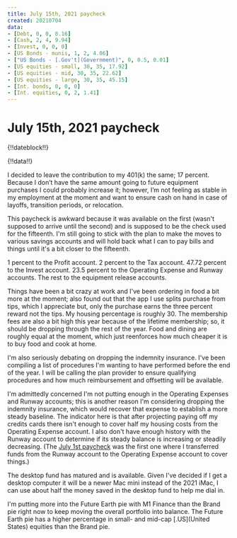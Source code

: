 ```yaml
---
title: July 15th, 2021 paycheck
created: 20210704
data:
- [Debt, 0, 0, 0.16]
- [Cash, 2, 4, 9.94]
- [Invest, 0, 0, 0]
- [US Bonds - munis, 1, 2, 4.06]
- ["US Bonds - [.Gov't](Government)", 0, 0.5, 0.01]
- [US equities - small, 30, 35, 17.92]
- [US equities - mid, 30, 35, 22.62]
- [US equities - large, 30, 35, 45.15]
- [Int. bonds, 0, 0, 0]
- [Int. equities, 0, 2, 1.41]
---
```


# July 15th, 2021 paycheck

{!!dateblock!!}

{!!data!!}

I decided to leave the contribution to my 401(k) the same; 17 percent. Because I don’t have the same amount going to future equipment purchases I could probably increase it; however, I’m not feeling as stable in my employment at the moment and want to ensure cash on hand in case of layoffs, transition periods, or relocation.

This paycheck is awkward because it was available on the first (wasn't supposed to arrive until the second) and is supposed to be the check used for the fifteenth. I'm still going to stick with the plan to make the moves to various savings accounts and will hold back what I can to pay bills and things until it's a bit closer to the fifteenth.

1 percent to the Profit account. 2 percent to the Tax account. 47.72 percent to the Invest account. 23.5 percent to the Operating Expense and Runway accounts. The rest to the equipment release accounts.

Things have been a bit crazy at work and I've been ordering in food a bit more at the moment; also found out that the app I use splits purchase from tips, which I appreciate but, only the purchase earns the three percent reward not the tips. My housing percentage is roughly 30. The membership fees are also a bit high this year because of the lifetime membership; so, it should be dropping through the rest of the year. Food and dining are roughly equal at the moment, which just reenforces how much cheaper it is to buy food and cook at home.

I'm also seriously debating on dropping the indemnity insurance. I've been compiling a list of procedures I'm wanting to have performed before the end of the year. I will be calling the plan provider to ensure qualifying procedures and how much reimbursement and offsetting will be available.

I'm admittedly concerned I'm not putting enough in the Operating Expenses and Runway accounts; this is another reason I'm considering dropping the indemnity insurance, which would recover that expense to establish a more steady baseline. The indicator here is that after projecting paying off my credits cards there isn't enough to cover half my housing costs from the Operating Expense account. I also don't have enough history with the Runway account to determine if its steady balance is increasing or steadily decreasing. (The [July 1st paycheck](/finances/building-wealth-paycheck-to-paycheck/20210701/) was the first one where I transferred funds from the Runway account to the Operating Expense account to cover things.)

The desktop fund has matured and is available. Given I've decided if I get a desktop computer it will be a newer Mac mini instead of the 2021 iMac, I can use about half the money saved in the desktop fund to help me dial in.

I'm putting more into the Future Earth pie with M1 Finance than the Brand pie right now to keep moving the overall portfolio into balance. The Future Earth pie has a higher percentage in small- and mid-cap [.US](United States) equities than the Brand pie.
